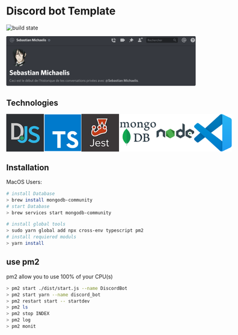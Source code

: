 # Discord bot Template

![build state](https://img.shields.io/badge/build-passing-green)

![Preview_bot](./assets/images/Preview_bot.png)

## Technologies

<div style="display:flex">
  <img src="./assets/images/discordjs.png" width="100" height="100"/>
  <img src="./assets/images/TypeScript_logo.png" width="100" height="100"/>
  <img src="./assets/images/jest_logo.jpg" width="100" height="100"/>
  <img src="./assets/images/mongodb-logo.png" width="100" height="100"/>
  <img src="./assets/images/nodejs.png" width="100" height="100"/>
  <img src="./assets/images/Visual_Studio_Code_1.35_icon.svg" width="100" height="100"/>
</div>

<!-- [![Discord.JS](./assets/images/discordjs.png | width=100)](https://discord.js.org/)
[![TypeScript](./assets/images/TypeScript_logo.png | width=100)](https://www.typescriptlang.org/)
[![Jest](./assets/images/jest_logo.jpg | width=100)](https://jestjs.io/)
[![Node.JS](./assets/images/nodejs.png | width=100)](https://nodejs.org/en/)
[![MongoDB](./assets/images/mongodb-logo.png | width=100)](https://www.mongodb.com/)
[![i18next](./assets/images/i18next.png | width=100)](https://www.i18next.com/)
[![Visual Studio Code](./assets/images/Visual_Studio_Code_1.35_icon.svg | width=100)](https://code.visualstudio.com/) -->


## Installation
MacOS Users:

```sh
# install Database
> brew install mongodb-community
# start Database
> brew services start mongodb-community
```

```sh
# install global tools
> sudo yarn global add npx cross-env typescript pm2
# install requiered moduls
> yarn install
```

## use pm2

pm2 allow you to use 100% of your CPU(s)

```sh
> pm2 start ./dist/start.js --name DiscordBot
> pm2 start yarn --name discord_bot
> pm2 restart start -- startdev
> pm2 ls
> pm2 stop INDEX
> pm2 log
> pm2 monit
```
